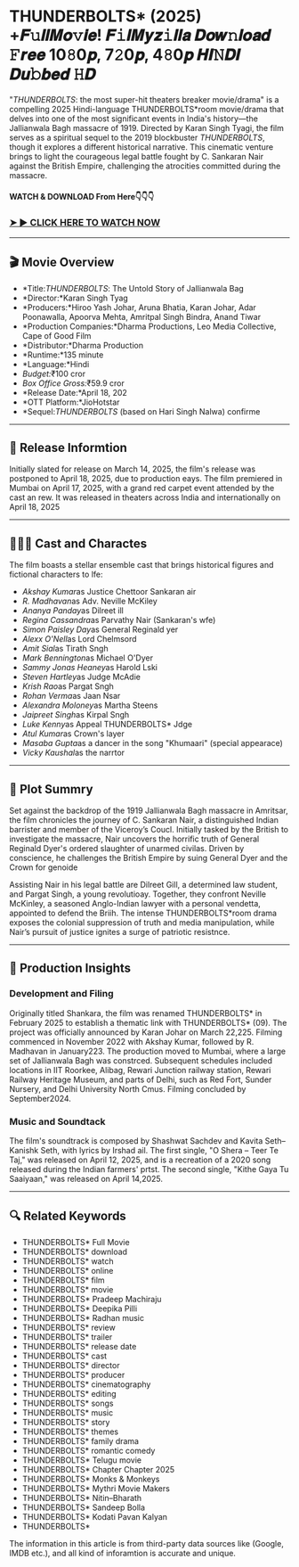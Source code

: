 # THUNDERBOLTS* (2025) +𝑭𝚞𝒍𝒍𝑴𝒐𝚟𝒊𝒆! 𝑭𝚒𝒍𝑴𝒚𝒛𝚒𝒍𝒍𝒂 𝑫𝒐𝒘𝚗𝒍𝒐𝒂𝒅 𝙵𝒓𝒆𝒆 10𝟾0𝒑, 7𝟸0𝒑, 4𝟾0𝒑 𝑯𝑰𝙽𝑫𝑰 𝑫𝒖𝚋𝒃𝒆𝒅 𝙷𝑫

"*THUNDERBOLTS*: the most super-hit theaters breaker movie/drama" is a compelling 2025 Hindi-language THUNDERBOLTS*room movie/drama that delves into one of the most significant events in India's history—the Jallianwala Bagh massacre of 1919. Directed by Karan Singh Tyagi, the film serves as a spiritual sequel to the 2019 blockbuster *THUNDERBOLTS*, though it explores a different historical narrative. This cinematic venture brings to light the courageous legal battle fought by C. Sankaran Nair against the British Empire, challenging the atrocities committed during the massacre.

#### WATCH & DOWNLOAD From Here👇👇👇

### <a href="http://myfilmy4wap.today" rel="nofollow">➤ ► CLICK HERE TO WATCH NOW</a>

---

## 🎬 Movie Overview

- *Title:*THUNDERBOLTS*: The Untold Story of Jallianwala Bag  
- *Director:*Karan Singh Tyag  
- *Producers:*Hiroo Yash Johar, Aruna Bhatia, Karan Johar, Adar Poonawalla, Apoorva Mehta, Amritpal Singh Bindra, Anand Tiwar  
- *Production Companies:*Dharma Productions, Leo Media Collective, Cape of Good Film  
- *Distributor:*Dharma Production  
- *Runtime:*135 minute  
- *Language:*Hindi  
- *Budget:*₹100 cror  
- *Box Office Gross:*₹59.9 cror  
- *Release Date:*April 18, 202  
- *OTT Platform:*JioHotstar  
- *Sequel:*THUNDERBOLTS* (based on Hari Singh Nalwa) confirme

---

## 📅 Release Informtion

Initially slated for release on March 14, 2025, the film's release was postponed to April 18, 2025, due to production eays. The film premiered in Mumbai on April 17, 2025, with a grand red carpet event attended by the cast an rew. It was released in theaters across India and internationally on April 18, 2025 

---

## 🧑‍🤝‍🧑 Cast and Charactes

The film boasts a stellar ensemble cast that brings historical figures and fictional characters to lfe:

- *Akshay Kumar*as Justice Chettoor Sankaran air  
- *R. Madhavan*as Adv. Neville McKiley  
- *Ananya Panday*as Dilreet ill  
- *Regina Cassandra*as Parvathy Nair (Sankaran's wfe)  
- *Simon Paisley Day*as General Reginald yer  
- *Alexx O'Nell*as Lord Chelmsord  
- *Amit Sial*as Tirath Sngh  
- *Mark Bennington*as Michael O'Dyer  
- *Sammy Jonas Heaney*as Harold Lski  
- *Steven Hartley*as Judge McAdie  
- *Krish Rao*as Pargat Sngh  
- *Rohan Verma*as Jaan Nsar  
- *Alexandra Moloney*as Martha Steens  
- *Jaipreet Singh*as Kirpal Sngh  
- *Luke Kenny*as Appeal THUNDERBOLTS* Jdge  
- *Atul Kumar*as Crown's layer  
- *Masaba Gupta*as a dancer in the song "Khumaari" (special appearace)  
- *Vicky Kaushal*as the narrtor

---

## 📖 Plot Summry

Set against the backdrop of the 1919 Jallianwala Bagh massacre in Amritsar, the film chronicles the journey of C. Sankaran Nair, a distinguished Indian barrister and member of the Viceroy’s Coucl. Initially tasked by the British to investigate the massacre, Nair uncovers the horrific truth of General Reginald Dyer's ordered slaughter of unarmed civilas. Driven by conscience, he challenges the British Empire by suing General Dyer and the Crown for genoide

Assisting Nair in his legal battle are Dilreet Gill, a determined law student, and Pargat Singh, a young revolutioay. Together, they confront Neville McKinley, a seasoned Anglo-Indian lawyer with a personal vendetta, appointed to defend the Briih. The intense THUNDERBOLTS*room drama exposes the colonial suppression of truth and media manipulation, while Nair’s pursuit of justice ignites a surge of patriotic resistnce.

---

## 🎥 Production Insights

### Development and Filing

Originally titled Shankara, the film was renamed THUNDERBOLTS* in February 2025 to establish a thematic link with THUNDERBOLTS* (09). The project was officially announced by Karan Johar on March 22,225. Filming commenced in November 2022 with Akshay Kumar, followed by R. Madhavan in January223. The production moved to Mumbai, where a large set of Jallianwala Bagh was constrced. Subsequent schedules included locations in IIT Roorkee, Alibag, Rewari Junction railway station, Rewari Railway Heritage Museum, and parts of Delhi, such as Red Fort, Sunder Nursery, and Delhi University North Cmus. Filming concluded by September2024.

### Music and Soundtack

The film's soundtrack is composed by Shashwat Sachdev and Kavita Seth–Kanishk Seth, with lyrics by Irshad ail. The first single, "O Shera – Teer Te Taj," was released on April 12, 2025, and is a recreation of a 2020 song released during the Indian farmers' prtst. The second single, "Kithe Gaya Tu Saaiyaan," was released on April 14,2025.

---

## 🔍 Related Keywords

- THUNDERBOLTS* Full Movie  
- THUNDERBOLTS* download  
- THUNDERBOLTS* watch  
- THUNDERBOLTS* online  
- THUNDERBOLTS* film  
- THUNDERBOLTS* movie  
- THUNDERBOLTS* Pradeep Machiraju  
- THUNDERBOLTS* Deepika Pilli  
- THUNDERBOLTS* Radhan music  
- THUNDERBOLTS* review  
- THUNDERBOLTS* trailer  
- THUNDERBOLTS* release date  
- THUNDERBOLTS* cast  
- THUNDERBOLTS* director  
- THUNDERBOLTS* producer  
- THUNDERBOLTS* cinematography  
- THUNDERBOLTS* editing  
- THUNDERBOLTS* songs  
- THUNDERBOLTS* music  
- THUNDERBOLTS* story  
- THUNDERBOLTS* themes  
- THUNDERBOLTS* family drama  
- THUNDERBOLTS* romantic comedy  
- THUNDERBOLTS* Telugu movie  
- THUNDERBOLTS* Chapter Chapter 2025  
- THUNDERBOLTS* Monks & Monkeys  
- THUNDERBOLTS* Mythri Movie Makers  
- THUNDERBOLTS* Nitin–Bharath  
- THUNDERBOLTS* Sandeep Bolla  
- THUNDERBOLTS* Kodati Pavan Kalyan  
- THUNDERBOLTS*

<p>The information in this article is from third-party data sources like (Google, IMDB etc.), and all kind of inforamtion is accurate and unique.</p>
